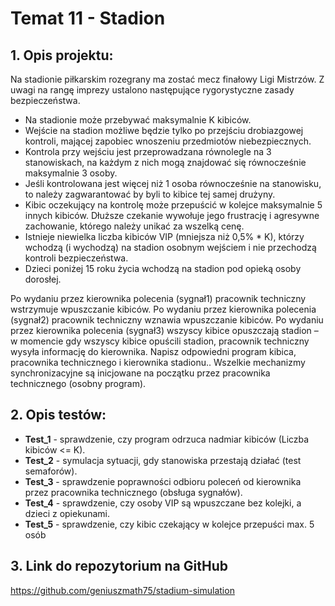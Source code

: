 
# Temat 11 - Stadion

## 1. Opis projektu: 

Na stadionie piłkarskim rozegrany ma zostać mecz finałowy Ligi Mistrzów. Z uwagi na rangę imprezy ustalono następujące rygorystyczne zasady bezpieczeństwa.
* Na stadionie może przebywać maksymalnie K kibiców.
* Wejście na stadion możliwe będzie tylko po przejściu drobiazgowej kontroli, mającej zapobiec wnoszeniu przedmiotów niebezpiecznych.
* Kontrola przy wejściu jest przeprowadzana równolegle na 3 stanowiskach, na każdym z nich mogą znajdować się równocześnie maksymalnie 3 osoby.
* Jeśli kontrolowana jest więcej niż 1 osoba równocześnie na stanowisku, to należy zagwarantować by byli to kibice tej samej drużyny.
* Kibic oczekujący na kontrolę może przepuścić w kolejce maksymalnie 5 innych kibiców. Dłuższe czekanie wywołuje jego frustrację i agresywne zachowanie, którego należy unikać za wszelką cenę.
* Istnieje niewielka liczba kibiców VIP (mniejsza niż 0,5% * K), którzy wchodzą (i wychodzą) na stadion osobnym wejściem i nie przechodzą kontroli bezpieczeństwa.
* Dzieci poniżej 15 roku życia wchodzą na stadion pod opieką osoby dorosłej.

Po wydaniu przez kierownika polecenia (sygnał1) pracownik techniczny wstrzymuje wpuszczanie kibiców. Po wydaniu przez kierownika polecenia (sygnał2) pracownik techniczny wznawia wpuszczanie kibiców. Po wydaniu przez kierownika polecenia (sygnał3) wszyscy kibice opuszczają stadion – w momencie gdy wszyscy kibice opuścili stadion, pracownik techniczny wysyła informację do kierownika.
Napisz odpowiedni program kibica, pracownika technicznego i kierownika stadionu.. Wszelkie mechanizmy synchronizacyjne są inicjowane na początku przez pracownika technicznego (osobny program).

## 2. Opis testów:

* **Test_1** - sprawdzenie, czy program odrzuca nadmiar kibiców (Liczba kibiców <= K).
* **Test_2** - symulacja sytuacji, gdy stanowiska przestają działać (test semaforów).
* **Test_3** - sprawdzenie poprawności odbioru poleceń od kierownika przez pracownika technicznego (obsługa sygnałów).
* **Test_4** - sprawdzenie, czy osoby VIP są wpuszczane bez kolejki, a dzieci z opiekunami.
* **Test_5** - sprawdzenie, czy kibic czekający w kolejce przepuści max. 5 osób

## 3. Link do repozytorium na GitHub
https://github.com/geniuszmath75/stadium-simulation

